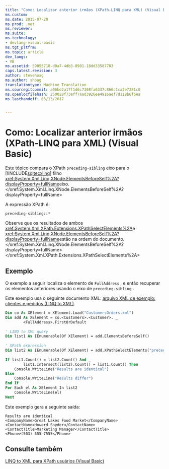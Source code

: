 ```yaml
---
title: "Como: Localizar anterior irmãos (XPath-LINQ para XML) (Visual Basic) | Documentos do Microsoft"
ms.custom: 
ms.date: 2015-07-20
ms.prod: .net
ms.reviewer: 
ms.suite: 
ms.technology:
- devlang-visual-basic
ms.tgt_pltfrm: 
ms.topic: article
dev_langs:
- VB
ms.assetid: 59055718-d0a7-4db3-8901-18dd33587703
caps.latest.revision: 3
author: stevehoag
ms.author: shoag
translationtype: Machine Translation
ms.sourcegitcommit: a06bd2a17f1d6c7308fa6337c866c1ca2e7281c0
ms.openlocfilehash: 250028f73eff7aad3926ee4916aef7d118b6fbea
ms.lasthandoff: 03/13/2017


---
```

# <a name="how-to-find-preceding-siblings-xpath-linq-to-xml-visual-basic"></a>Como: Localizar anterior irmãos (XPath-LINQ para XML) (Visual Basic)
Este tópico compara o XPath `preceding-sibling` eixo para o [!INCLUDE[sqltecxlinq](../../../../csharp/programming-guide/concepts/linq/includes/sqltecxlinq_md.md)] filho <xref:System.Xml.Linq.XNode.ElementsBeforeSelf%2A?displayProperty=fullName>eixo.</xref:System.Xml.Linq.XNode.ElementsBeforeSelf%2A?displayProperty=fullName>  
  
 A expressão XPath é:  
  
 `preceding-sibling::*`  
  
 Observe que os resultados de ambos <xref:System.Xml.XPath.Extensions.XPathSelectElements%2A>e <xref:System.Xml.Linq.XNode.ElementsBeforeSelf%2A?displayProperty=fullName>estão na ordem do documento.</xref:System.Xml.Linq.XNode.ElementsBeforeSelf%2A?displayProperty=fullName> </xref:System.Xml.XPath.Extensions.XPathSelectElements%2A>  
  
## <a name="example"></a>Exemplo  
 O exemplo a seguir localiza o elemento de `FullAddress` , e então recuperar os elementos anteriores usando o eixo de `preceding-sibling` .  
  
 Este exemplo usa o seguinte documento XML: [arquivo XML de exemplo: clientes e pedidos (LINQ to XML)](../../../../visual-basic/programming-guide/concepts/linq/sample-xml-file-customers-and-orders-linq-to-xml.md).  
  
```vb  
Dim co As XElement = XElement.Load("CustomersOrders.xml")  
Dim add As XElement = co.<Customers>.<Customer>. _  
        <FullAddress>.FirstOrDefault  
  
' LINQ to XML query  
Dim list1 As IEnumerable(Of XElement) = add.ElementsBeforeSelf()  
  
' XPath expression  
Dim list2 As IEnumerable(Of XElement) = add.XPathSelectElements("preceding-sibling::*")  
  
If list1.Count() = list2.Count() And _  
        list1.Intersect(list2).Count() = list1.Count() Then  
    Console.WriteLine("Results are identical")  
Else  
    Console.WriteLine("Results differ")  
End If  
For Each el As XElement In list2  
    Console.WriteLine(el)  
Next  
```  
  
 Este exemplo gera a seguinte saída:  
  
```  
Results are identical  
<CompanyName>Great Lakes Food Market</CompanyName>  
<ContactName>Howard Snyder</ContactName>  
<ContactTitle>Marketing Manager</ContactTitle>  
<Phone>(503) 555-7555</Phone>  
```  
  
## <a name="see-also"></a>Consulte também  
 [LINQ to XML para XPath usuários (Visual Basic)](../../../../visual-basic/programming-guide/concepts/linq/linq-to-xml-for-xpath-users.md)
